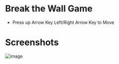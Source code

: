 # Break the Wall Game

- Press up Arrow Key Left/Right Arrow Key to Move

# Screenshots
![image](https://user-images.githubusercontent.com/72241207/170699747-5c37edeb-534e-4265-8ff7-3e1f37fdbdf8.png)
